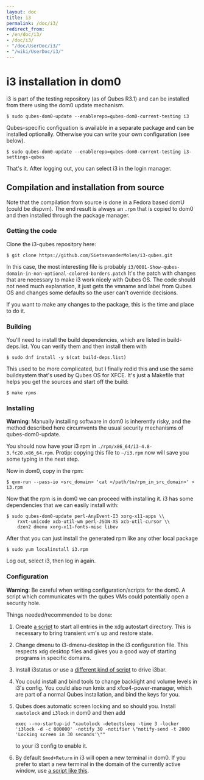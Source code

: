```yaml
---
layout: doc
title: i3
permalink: /doc/i3/
redirect_from:
- /en/doc/i3/
- /doc/i3/
- "/doc/UserDoc/i3/"
- "/wiki/UserDoc/i3/"
---
```


# i3 installation in dom0

i3 is part of the testing repository (as of Qubes R3.1) and can be installed from there
using the dom0 update mechanism.

    $ sudo qubes-dom0-update --enablerepo=qubes-dom0-current-testing i3
    
Qubes-specific configuation is available in a separate package and can be installed
optionally. Otherwise you can write your own configuration (see below).

    $ sudo qubes-dom0-update --enablerepo=qubes-dom0-current-testing i3-settings-qubes
    
That's it. After logging out, you can select i3 in the login manager.

## Compilation and installation from source

Note that the compilation from source is done in a Fedora based domU (could
be dispvm). The end result is always an `.rpm` that is copied to dom0 and then
installed through the package manager.

### Getting the code

Clone the i3-qubes repository here:

    $ git clone https://github.com/SietsevanderMolen/i3-qubes.git

In this case, the most interesting file is probably
`i3/0001-Show-qubes-domain-in-non-optional-colored-borders.patch` It's the patch
with changes that are necessary to make i3 work nicely with Qubes OS. The code
should not need much explanation, it just gets the vmname and label from Qubes
OS and changes some defaults so the user can't override decisions.

If you want to make any changes to the package, this is the time and place to do
it.

### Building

You'll need to install the build dependencies, which are listed in
build-deps.list. You can verify them and then install them with

    $ sudo dnf install -y $(cat build-deps.list)

This used to be more complicated, but I finally redid this and use the same
buildsystem that's used by Qubes OS for XFCE. It's just a Makefile that helps
you get the sources and start off the build:

    $ make rpms

### Installing

**Warning**: Manually installing software in dom0 is inherently risky, and the method described here circumvents the usual security mechanisms of qubes-dom0-update.

You should now have your i3 rpm in `./rpm/x86_64/i3-4.8-3.fc20.x86_64.rpm`.
Protip: copying this file to `~/i3.rpm` now will save you some typing in the
next step.

Now in dom0, copy in the rpm:

    $ qvm-run --pass-io <src_domain> 'cat </path/to/rpm_in_src_domain>' > i3.rpm

Now that the rpm is in dom0 we can proceed with installing it. i3 has some
dependencies that we can easily install with:

    $ sudo qubes-dom0-update perl-AnyEvent-I3 xorg-x11-apps \\
        rxvt-unicode xcb-util-wm perl-JSON-XS xcb-util-cursor \\
        dzen2 dmenu xorg-x11-fonts-misc libev

After that you can just install the generated rpm like any other local package

    $ sudo yum localinstall i3.rpm

Log out, select i3, then log in again.

### Configuration

**Warning**: Be careful when writing configuration/scripts for the dom0. A script which communicates with the qubes VMs could potentially open a security hole.

Things needed/recommended to be done:

  1. Create [a script][xdg_autostart_script] to start all entries in the xdg
     autostart directory. This is necessary to bring transient vm's up and
restore state.
  2. Change dmenu to i3-dmenu-desktop in the i3 configuration file. This
     respects xdg desktop files and gives you a good way of starting programs in
specific domains.
  3. Install i3status or use a [different kind of script][i3bar_script] to drive
     i3bar.
  4. You could install and bind tools to change backlight and volume levels in
     i3's config. You could also run kmix and xfce4-power-manager, which are
part of a normal Qubes installation, and bind the keys for you.
  5. Qubes does automatic screen locking and so should you. Install `xautolock`
     and `i3lock` in dom0 and then add

         exec --no-startup-id "xautolock -detectsleep -time 3 -locker 'i3lock -d -c 000000' -notify 30 -notifier \"notify-send -t 2000 'Locking screen in 30 seconds'\""

     to your i3 config to enable it.
  6. By default `$mod+Return` in i3 will open a new terminal in dom0. If you
     prefer to start a new terminal in the domain of the currently active
     window, use [a script like this][terminal_start_script].

[xdg_autostart_script]:https://gist.github.com/SietsevanderMolen/7b4cc32ce7b4884513b0a639540e454f
[i3bar_script]: https://gist.github.com/SietsevanderMolen/e7f594f209dfaa3596907e427b657e30
[terminal_start_script]: https://gist.github.com/SietsevanderMolen/7c6f2b5773dbc0c08e1509e49abd1e96
